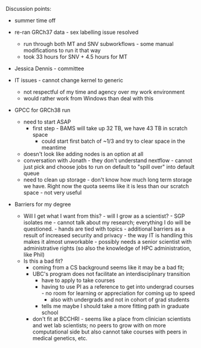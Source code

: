 Discussion points:
- summer time off
- re-ran GRCh37 data - sex labelling issue resolved
	- run through both MT and SNV subworkflows - some manual modifications to run it that way
	- took 33 hours for SNV + 4.5 hours for MT
	
- Jessica Dennis - committee

- IT issues - cannot change kernel to generic
	- not respectful of my time and agency over my work environment 
	- would rather work from Windows than deal with this

- GPCC for GRCh38 run
	- need to start ASAP
		- first step - BAMS will take up 32 TB, we have 43 TB in scratch space
			- could start first batch of ~1/3 and try to clear space in the meantime
	- doesn't look like adding nodes is an option at all
	- conversation with Jonath - they don't understand nextflow - cannot just pick and choose jobs to run on default to "spill over" into default queue
	- need to clean up storage - don't know how much long term storage we have. Right now the quota seems like it is less than our scratch space - not very useful 
	
- Barriers for my degree
	- Will I get what I want from this?
			- will I grow as a scientist?
				- SGP isolates me
				- cannot talk about my research; everything I do will be questioned. 
				- hands are tied with topics
				- additional barriers as a result of increased security and privacy - the way IT is handling this makes it almost unworkable
					- possibly needs a senior scientist with administrative rights (so also the knowledge of HPC administration, like Phil)
	- Is this a bad fit?
		- coming from a CS background seems like it may be a bad fit; 
		- UBC's program does not facilitate an interdisciplinary transition
			- have to apply to take courses
			- having to use PI as a reference to get into undergrad courses - no room for learning or appreciation for coming up to speed
				- also with undergrads and not in cohort of grad students
			- tells me maybe I should take a more fitting path in graduate school 
		- don't fit at BCCHRI - seems like a place from clinician scientists and wet lab scientists; no peers to grow with on more computational side but also cannot take courses with peers in medical genetics, etc.
